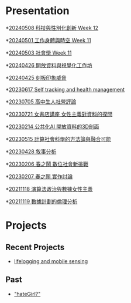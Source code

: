 # Presentation
*[20240508 科技與性別化創新 Week 12](https://docs.google.com/presentation/d/e/2PACX-1vRxgWN0k-FFsSYy3VBznT-OLJTpjFMM5JrQNKMILjU6jVbnEqbU7DAvFWDZ_wGBrJnfh3MuJ9_pJO39/pub?start=false&loop=false&delayms=3000)

*[20240501 工作身體與時空 Week 11]()

*[20240503 社會學 Week 11]()

*[20240426 開放資料與視覺化工作坊]()

*[20240425 刻板印象威脅]()

*[20230617 Self tracking and health management]()

*[20230705 高中生人社營評論]()

*[20230721 女書店講座 女性主義對資料的探問]()

*[20230214 公共化AI 開放資料的3D剖面]()

*[20230515 計算社會科學的方法論與融合可能]()

*[20230428 敘事分析]()

*[20230206 春之鬧 數位社會新挑戰]()

*[20230207 春之鬧 實作討論]()


*[20211118 演算法政治與數據女性主義]()

*[20211119 數據計劃的倫理分析]()


# Projects

## Recent Projects
* [lifelogging and mobile sensing]()

## Past
* ["hateGirl?"]()

